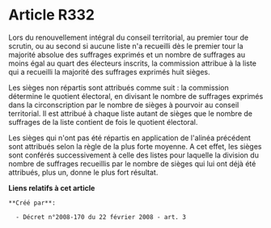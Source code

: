 # Article R332

Lors du renouvellement intégral du conseil territorial, au premier tour de scrutin, ou au second si aucune liste n'a
recueilli dès le premier tour la majorité absolue des suffrages exprimés et un nombre de suffrages au moins égal au quart des
électeurs inscrits, la commission attribue à la liste qui a recueilli la majorité des suffrages exprimés huit sièges. 

Les sièges non répartis sont attribués comme suit : la commission détermine le quotient électoral, en divisant le nombre de
suffrages exprimés dans la circonscription par le nombre de sièges à pourvoir au conseil territorial. Il est attribué à
chaque liste autant de sièges que le nombre de suffrages de la liste contient de fois le quotient électoral. 

Les sièges qui n'ont pas été répartis en application de l'alinéa précédent sont attribués selon la règle de la plus forte
moyenne. A cet effet, les sièges sont conférés successivement à celle des listes pour laquelle la division du nombre de
suffrages recueillis par le nombre de sièges qui lui ont déjà été attribués, plus un, donne le plus fort résultat.

**Liens relatifs à cet article**

	**Créé par**:

	  - Décret n°2008-170 du 22 février 2008 - art. 3

